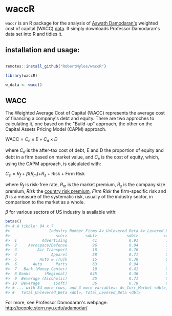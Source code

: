 
<!-- README.md is generated from README.Rmd. Please edit that file -->
waccR
=====

`waccr` is an R package for the analysis of [Aswath Damodaran's](http://people.stern.nyu.edu/adamodar/New_Home_Page/home.htm) weighted cost of capital (WACC) [data](http://people.stern.nyu.edu/adamodar/New_Home_Page/datafile/wacc.htm). It simply downloads Professor Damodaran's data set into R and tidies it.

installation and usage:
-----------------------

``` r

remotes::install_github("RobertMyles/waccR")

library(waccR)

w_data <- wacc()
```

WACC
----

The Weighted Average Cost of Capital (WACC) represents the average cost of financing a company's debt and equity. There are two approches to calculating it, one based on the "Build-up" approach, the other on the Capital Assets Pricing Model (CAPM) approach.

WACC = *C*<sub>*e*</sub> × *E* + *C*<sub>*d*</sub> × *D*

where *C*<sub>*d*</sub> is the after-tax cost of debt, E and D the proportion of equity and debt in a firm based on market value, and *C*<sub>*e*</sub> is the cost of equity, which, using the CAPM approach, is calculated with:

*C*<sub>*e*</sub> = *R*<sub>*f*</sub> + *β*(*R*<sub>*m*</sub>)+*R*<sub>*s*</sub> + Risk + Firm Risk

where *R*<sub>*f*</sub> is risk-free rate, *R*<sub>*m*</sub> is the market premium, *R*<sub>*s*</sub> is the company size premium, *Risk* the [country risk premium](https://github.com/RobertMyles/riscoBrasil), *Firm Risk* the firm-specific risk and *β* is a measure of the systematic risk, usually of the industry sector, in comparison to the market as a whole.

*β* for various sectors of US industry is available with:

``` r
betas()
#> # A tibble: 94 x 7
#>                 Industry Number_Firms Av_Unlevered_Beta Av_Levered_Beta
#>                    <chr>        <dbl>             <dbl>           <dbl>
#>  1           Advertising           41              0.91            1.36
#>  2     Aerospace/Defense           96              0.94            1.07
#>  3         Air Transport           18              0.76            1.12
#>  4               Apparel           58              0.71            0.88
#>  5          Auto & Truck           15              0.38            0.85
#>  6       Auto      Parts           63              0.94            1.12
#>  7   Bank (Money Center)           10              0.41            0.86
#>  8 Banks      (Regional)          645              0.36            0.47
#>  9  Beverage (Alcoholic)           25              0.71            0.79
#> 10  Beverage      (Soft)           36              0.78            0.91
#> # ... with 84 more rows, and 3 more variables: Av_Corr_Market <dbl>,
#> #   Total_Unlevered_Beta <dbl>, Total_Levered_Beta <dbl>
```

For more, see Professor Damodaran's webpage: <http://people.stern.nyu.edu/adamodar/>
